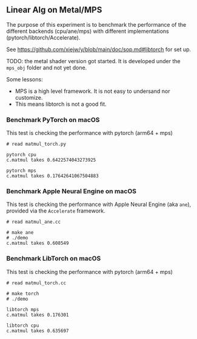 ## Linear Alg on Metal/MPS

The purpose of this experiment is to benchmark the performance of the different
backends (cpu/ane/mps) with different implementations
(pytorch/libtorch/Accelerate).

See https://github.com/xiejw/y/blob/main/doc/sop.md#libtorch for set up.

TODO: the metal shader version got started. It is developed under the `mps_obj`
folder and not yet done.

Some lessons:
- MPS is a  high level framework. It is not easy to undersand nor customize.
- This means libtorch is not a good fit.

### Benchmark PyTorch on macOS

This test is checking the performance with pytorch (arm64 + mps)

```
# read matmul_torch.py

pytorch cpu
c.matmul takes 0.6422574043273925

pytorch mps
c.matmul takes 0.17642641067504883
```

### Benchmark Apple Neural Engine on macOS

This test is checking the performance with Apple Neural Engine (aka `ane`),
provided via the `Accelerate` framework.

```
# read matmul_ane.cc

# make ane
# ./demo
c.matmul takes 0.608549
```

### Benchmark LibTorch on macOS

This test is checking the performance with pytorch (arm64 + mps)

```
# read matmul_torch.cc

# make torch
# ./demo

libtorch mps
c.matmul takes 0.176301

libtorch cpu
c.matmul takes 0.635697
```


